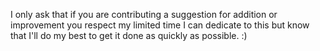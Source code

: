 I only ask that if you are contributing a suggestion for addition or improvement you respect my limited time I can dedicate to this 
but know that I'll do my best to get it done as quickly as possible. :)
